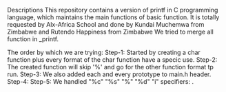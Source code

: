 Descriptions
This repository contains a version of printf in C programming language, which maintains the main functions of basic function. It is totally requested by Alx-Africa School and done by Kundai Muchemwa from Zimbabwe and Rutendo Happiness from Zimbabwe We tried to merge all function in _printf.

The order by which we are trying:
Step-1: Started by creating a char function plus every format of the char function have a specic use.
Step-2: The created function will skip '%' and go for the other function format tp run.
Step-3: We also added each and every prototype to main.h header.
Step-4:
Step-5: We handled "%c" "%s" "%" "%d" "i" specifiers: .
